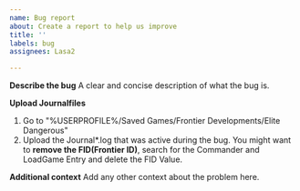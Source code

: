```yaml
---
name: Bug report
about: Create a report to help us improve
title: ''
labels: bug
assignees: Lasa2

---
```


**Describe the bug**
A clear and concise description of what the bug is.

**Upload Journalfiles**
1. Go to "%USERPROFILE%/Saved Games/Frontier Developments/Elite Dangerous"
2. Upload the Journal*.log that was active during the bug. You might want to **remove the FID(Frontier ID)**, search for the Commander and LoadGame Entry and delete the FID Value.

**Additional context**
Add any other context about the problem here.
